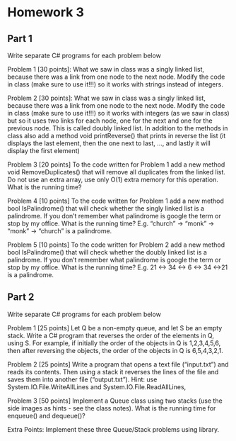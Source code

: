 # Homework 3

## Part 1

Write separate C# programs for each problem below

Problem 1 [30 points]: What we saw in class was a singly linked list, because there was a link from one node to the next node. Modify the code in class (make sure to use it!!!) so it works with strings instead of integers.

Problem 2 [30 points]: What we saw in class was a singly linked list, because there was a link from one node to the next node. Modify the code in class (make sure to use it!!!) so it works with integers (as we saw in class) but so it uses two links for each node, one for the next and one for the previous node. This is called doubly linked list. In addition to the methods in class also add a method void printReverse() that prints in reverse the list (it displays the last element, then the one next to last, …, and lastly it will display the first element)

Problem 3 [20 points] To the code written for Problem 1 add a new method void RemoveDuplicates() that will remove all duplicates from the linked list. Do not use an extra array, use only O(1) extra memory for this operation. What is the running time?

Problem 4 [10 points] To the code written for Problem 1 add a new method bool IsPalindrome() that will check whether the singly linked list is a palindrome. If you don’t remember what palindrome is google the term or stop by my office. What is the running time?  E.g. “church” -> “monk” -> “monk” -> “church” is a palindrome.

Problem 5 [10 points] To the code written for Problem 2 add a new method bool IsPalindrome() that will check whether the doubly linked list is a palindrome. If you don’t remember what palindrome is google the term or stop by my office. What is the running time?  E.g. 21 <->  34  <-> 6  <-> 34 <->21 is a palindrome.

## Part 2

Write separate C# programs for each problem below

Problem 1 [25 points] Let Q be a non-empty queue, and let S be an empty stack.
Write a C# program that reverses the order of the elements in Q, using S.
For example, if initially the order of the objects in Q is 1,2,3,4,5,6, then after reversing the objects, the order of the objects in Q is 6,5,4,3,2,1.

Problem 2 [25 points] Write a program that opens a text file (“input.txt”) and reads its contents.
Then using a stack it reverses the lines of the file and saves them into another file (“output.txt”).
Hint: use System.IO.File.WriteAllLines and System.IO.File.ReadAllLines,

Problem 3 [50 points] Implement a Queue class using two stacks (use the side images as hints - see the class notes). What is the running time for enqueue() and dequeue()?

Extra Points: Implement these three Queue/Stack problems using library.